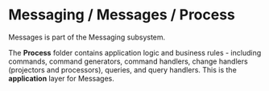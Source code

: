 # Messaging / Messages / Process

Messages is part of the Messaging subsystem.
  
The **Process** folder contains application logic and business rules - including commands, command generators, command handlers, change handlers (projectors and processors), queries, and query handlers. This is the **application** layer for Messages.
